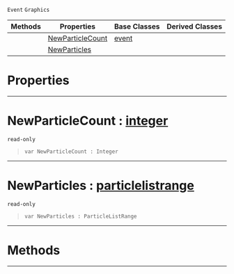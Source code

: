 `Event` `Graphics`



|Methods|Properties|Base Classes|Derived Classes|
|---|---|---|---|
| |[ NewParticleCount](https://github.com/PlasmaEngine/PlasmaDocs/tree/master/docs/C%2B%2B/code_reference/class_reference/particleevent.markdown#newparticlecount-plasma-en)|[event](https://github.com/PlasmaEngine/PlasmaDocs/tree/master/docs/C%2B%2B/code_reference/class_reference/event.markdown)| |
| |[ NewParticles](https://github.com/PlasmaEngine/PlasmaDocs/tree/master/docs/C%2B%2B/code_reference/class_reference/particleevent.markdown#newparticles-plasma-engine)| | |


 #  Properties


---  
 #  NewParticleCount : [integer](https://github.com/PlasmaEngine/PlasmaDocs/tree/master/docs/C%2B%2B/code_reference/lightning_base_types/integer.markdown)

 `read-only`

> 
> ``` lang=cpp, name=Lightning
> var NewParticleCount : Integer


---  
 #  NewParticles : [particlelistrange](https://github.com/PlasmaEngine/PlasmaDocs/tree/master/docs/C%2B%2B/code_reference/class_reference/particlelistrange.markdown)

 `read-only`

> 
> ``` lang=cpp, name=Lightning
> var NewParticles : ParticleListRange


---  
 #  Methods


---  
 

 